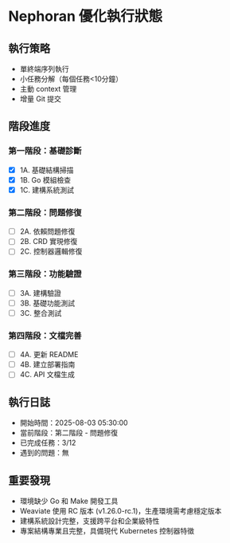 # Nephoran 優化執行狀態

## 執行策略
- 單終端序列執行
- 小任務分解（每個任務<10分鐘）
- 主動 context 管理
- 增量 Git 提交

## 階段進度
### 第一階段：基礎診斷
- [x] 1A. 基礎結構掃描
- [x] 1B. Go 模組檢查
- [x] 1C. 建構系統測試

### 第二階段：問題修復
- [ ] 2A. 依賴問題修復
- [ ] 2B. CRD 實現修復
- [ ] 2C. 控制器邏輯修復

### 第三階段：功能驗證
- [ ] 3A. 建構驗證
- [ ] 3B. 基礎功能測試
- [ ] 3C. 整合測試

### 第四階段：文檔完善
- [ ] 4A. 更新 README
- [ ] 4B. 建立部署指南
- [ ] 4C. API 文檔生成

## 執行日誌
- 開始時間：2025-08-03 05:30:00
- 當前階段：第二階段 - 問題修復
- 已完成任務：3/12
- 遇到的問題：無

## 重要發現
- 環境缺少 Go 和 Make 開發工具
- Weaviate 使用 RC 版本 (v1.26.0-rc.1)，生產環境需考慮穩定版本
- 建構系統設計完整，支援跨平台和企業級特性
- 專案結構專業且完整，具備現代 Kubernetes 控制器特徵